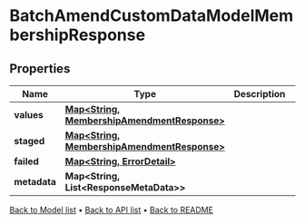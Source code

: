 

# BatchAmendCustomDataModelMembershipResponse


## Properties

| Name | Type | Description | Notes |
|------------ | ------------- | ------------- | -------------|
|**values** | [**Map&lt;String, MembershipAmendmentResponse&gt;**](MembershipAmendmentResponse.md) |  |  [optional] |
|**staged** | [**Map&lt;String, MembershipAmendmentResponse&gt;**](MembershipAmendmentResponse.md) |  |  [optional] |
|**failed** | [**Map&lt;String, ErrorDetail&gt;**](ErrorDetail.md) |  |  [optional] |
|**metadata** | **Map&lt;String, List&lt;ResponseMetaData&gt;&gt;** |  |  [optional] |



[Back to Model list](../README.md#documentation-for-models) &#8226; [Back to API list](../README.md#documentation-for-api-endpoints) &#8226; [Back to README](../README.md)


